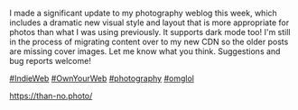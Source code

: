 I made a significant update to my photography weblog this week, which includes a dramatic new visual style and layout that is more appropriate for photos than what I was using previously. It supports dark mode too! I'm still in the process of migrating content over to my new CDN so the older posts are missing cover images. Let me know what you think. Suggestions and bug reports welcome!

[\#<span>IndieWeb</span>](https://social.lol/tags/IndieWeb) [\#<span>OwnYourWeb</span>](https://social.lol/tags/OwnYourWeb) [\#<span>photography</span>](https://social.lol/tags/photography) [\#<span>omglol</span>](https://social.lol/tags/omglol)

[<span class="invisible">https://</span><span class="">than-no.photo/</span><span class="invisible"></span>](https://than-no.photo/)